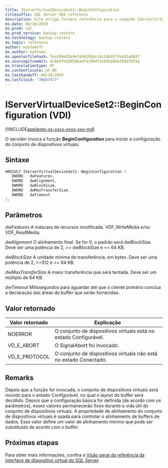 ```yaml
---
title: IServerVirtualDeviceSet2::BeginConfiguration
titlesuffix: SQL Server VDI reference
description: Este artigo fornece referência para o comando IServerVirtualDeviceSet2::BeginConfiguration.
ms.date: 08/30/2019
ms.prod: sql
ms.prod_service: backup-restore
ms.technology: backup-restore
ms.topic: reference
author: mashamsft
ms.author: mathoma
ms.openlocfilehash: fea109e55b9efa5619bdccb11d692ffebd1a6847
ms.sourcegitcommit: dc8697bdd950babf419b4f1e93b26bb789d39f4a
ms.translationtype: HT
ms.contentlocale: pt-BR
ms.lasthandoff: 09/10/2019
ms.locfileid: "70847477"
---
```

# <a name="iservervirtualdeviceset2beginconfiguration-vdi"></a>IServerVirtualDeviceSet2::BeginConfiguration (VDI)

[!INCLUDE[appliesto-ss-xxxx-xxxx-xxx-md](../../../includes/appliesto-ss-xxxx-xxxx-xxx-md.md)]

O servidor invoca a função **BeginConfiguration** para iniciar a configuração do conjunto de dispositivos virtuais.

## <a name="syntax"></a>Sintaxe

```c
HRESULT IServerVirtualDeviceSet2::BeginConfiguration (
   DWORD   dwFeatures,
   DWORD   dwAlignment,
   DWORD   dwBlockSize,
   DWORD   dwMaxTransferSize,
   DWORD   dwTimeout
);
```

## <a name="parameters"></a>Parâmetros

*dwFeatures* A máscara de recursos modificada. VDF_WriteMedia e/ou VDF_ReadMedia.

*dwAlignment* O alinhamento final. Se for 0, o padrão será dwBlockSize. Deve ser uma potência de 2, >= dwBlockSize e <= 64 KB.

*dwBlockSize* A unidade mínima de transferência, em bytes. Deve ser uma potência de 2, >=512 e <= 64 KB.

*dwMaxTransferSize* A maior transferência que será tentada. Deve ser um múltiplo de 64 KB.

*dwTimeout* Milissegundos para aguardar até que o cliente primário conclua a declaração das áreas do buffer que serão fornecidas.

## <a name="return-value"></a>Valor retornado

|Valor retornado | Explicação |
|---|---|
| NOERROR | O conjunto de dispositivos virtuais está no estado Configurável. |
| VD_E_ABORT | O SignalAbort foi invocado. |
| VD_E_PROTOCOL | O conjunto de dispositivos virtuais não está no estado Conectado. |

## <a name="remarks"></a>Remarks

Depois que a função for invocada, o conjunto de dispositivos virtuais será movido para o estado Configurável, no qual o layout do buffer será decidido.
Depois que a configuração básica for definida (de acordo com os parâmetros), esses valores permanecerão fixos durante a vida útil do conjunto de dispositivos virtuais. A propriedade de alinhamento do conjunto de dispositivos virtuais é usada para controlar o alinhamento de buffers de dados. Esse valor define um valor de alinhamento mínimo que pode ser substituído de acordo com o buffer.

## <a name="next-steps"></a>Próximas etapas

Para obter mais informações, confira a [Visão geral da referência da interface de dispositivo virtual do SQL Server](reference-virtual-device-interface.md).